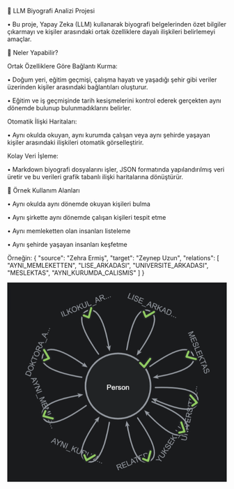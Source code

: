 📌 LLM Biyografi Analizi Projesi

• Bu proje, Yapay Zeka (LLM) kullanarak biyografi belgelerinden özet bilgiler çıkarmayı ve kişiler arasındaki ortak özelliklere dayalı ilişkileri belirlemeyi amaçlar.

📌 Neler Yapabilir?

Ortak Özelliklere Göre Bağlantı Kurma:

• Doğum yeri, eğitim geçmişi, çalışma hayatı ve yaşadığı şehir gibi veriler üzerinden kişiler arasındaki bağlantıları oluşturur.

• Eğitim ve iş geçmişinde tarih kesişmelerini kontrol ederek gerçekten aynı dönemde bulunup bulunmadıklarını belirler.

Otomatik İlişki Haritaları:

• Aynı okulda okuyan, aynı kurumda çalışan veya aynı şehirde yaşayan kişiler arasındaki ilişkileri otomatik görselleştirir.

Kolay Veri İşleme:

• Markdown biyografi dosyalarını işler, JSON formatında yapılandırılmış veri üretir ve bu verileri grafik tabanlı ilişki haritalarına dönüştürür.

📌 Örnek Kullanım Alanları

• Aynı okulda aynı dönemde okuyan kişileri bulma

• Aynı şirkette aynı dönemde çalışan kişileri tespit etme

• Aynı memleketten olan insanları listeleme

• Aynı şehirde yaşayan insanları keşfetme 

Örneğin:
{
  "source": "Zehra Ermiş",
  "target": "Zeynep Uzun",
  "relations": [
    "AYNI_MEMLEKETTEN",
    "LISE_ARKADASI",
    "UNIVERSITE_ARKADASI",
    "MESLEKTAS",
    "AYNI_KURUMDA_CALISMIS"
  ]
}


  ![alt text](image.png)
